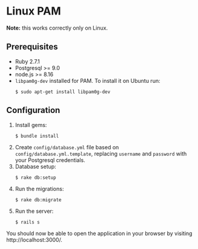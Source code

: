 # Linux PAM

**Note:** this works correctly only on Linux.

## Prerequisites

* Ruby 2.7.1
* Postgresql >= 9.0
* node.js >= 8.16
* `libpam0g-dev` installed for PAM. To install it on Ubuntu run:
    ```
    $ sudo apt-get install libpam0g-dev
    ```

## Configuration

1. Install gems:
    ```
    $ bundle install
    ```
2. Create `config/database.yml` file based on `config/database.yml.template`, replacing
`username` and `password` with your Postgresql credentials.
3. Database setup:
    ```
    $ rake db:setup
    ```
4. Run the migrations:
    ```
    $ rake db:migrate
    ```
5. Run the server:
    ```
    $ rails s
    ```
You should now be able to open the application in your browser by visiting http://localhost:3000/.
